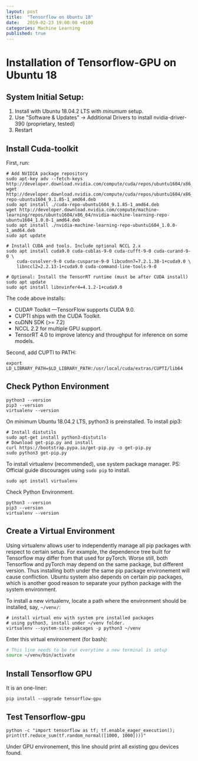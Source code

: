 ```yaml
---
layout: post
title:  "Tensorflow on Ubuntu 18"
date:   2019-02-23 19:00:00 +0100
categories: Machine Learning
published: true
---
```


# Installation of Tensorflow-GPU on Ubuntu 18

## System Initial Setup:
1. Install with Ubuntu 18.04.2 LTS with *minumum* setup.
2. Use "Software & Updates" -> Additional Drivers to install nvidia-driver-390 (proprietary, tested)
3. Restart

## Install Cuda-toolkit
First, run:
```shell
# Add NVIDIA package repository
sudo apt-key adv --fetch-keys http://developer.download.nvidia.com/compute/cuda/repos/ubuntu1604/x86_64/7fa2af80.pub
wget http://developer.download.nvidia.com/compute/cuda/repos/ubuntu1604/x86_64/cuda-repo-ubuntu1604_9.1.85-1_amd64.deb
sudo apt install ./cuda-repo-ubuntu1604_9.1.85-1_amd64.deb
wget http://developer.download.nvidia.com/compute/machine-learning/repos/ubuntu1604/x86_64/nvidia-machine-learning-repo-ubuntu1604_1.0.0-1_amd64.deb
sudo apt install ./nvidia-machine-learning-repo-ubuntu1604_1.0.0-1_amd64.deb
sudo apt update

# Install CUDA and tools. Include optional NCCL 2.x
sudo apt install cuda9.0 cuda-cublas-9-0 cuda-cufft-9-0 cuda-curand-9-0 \
    cuda-cusolver-9-0 cuda-cusparse-9-0 libcudnn7=7.2.1.38-1+cuda9.0 \
    libnccl2=2.2.13-1+cuda9.0 cuda-command-line-tools-9-0

# Optional: Install the TensorRT runtime (must be after CUDA install)
sudo apt update
sudo apt install libnvinfer4=4.1.2-1+cuda9.0
```

The code above installs:
- CUDA® Toolkit —TensorFlow supports CUDA 9.0.
- CUPTI ships with the CUDA Toolkit.
- cuDNN SDK (>= 7.2)
- NCCL 2.2 for multiple GPU support.
- TensorRT 4.0 to improve latency and throughput for inference on some models.

Second, add CUPTI to PATH:
```shell
export LD_LIBRARY_PATH=$LD_LIBRARY_PATH:/usr/local/cuda/extras/CUPTI/lib64
```

## Check Python Environment
```
python3 --version
pip3 --version
virtualenv --version
```

On minimum Ubuntu 18.04.2 LTS, python3 is preinstalled. To install pip3:
```shell
# Install distutils
sudo apt-get install python3-distutils
# Download get-pip.py and install
curl https://bootstrap.pypa.io/get-pip.py -o get-pip.py
sudo python3 get-pip.py
```

To install virtualenv (recommended), use system package manager. PS: Official guide discourages using `sudo pip` to install.
```shell
sudo apt install virtualenv
```

Check Python Environment.
```shell
python3 --version
pip3 --version
virtualenv --version
```

## Create a Virtual Environment
Using virtualenv allows user to independently manage all pip packages with respect to certain setup. For example, the dependence tree built for Tensorflow may differ from that used for pyTorch. Worse still, both Tensorflow and pyTorch may depend on the same package, but different version. Thus installing both under the same pip package environement will cause confliction. Ubuntu system also depends on certain pip packages, which is another good reason to separate your python package with the system environment.

To install a new virtualenv, locate a path where the environment should be installed, say, `~/venv/`:
```shell
# install virtual env with system pre installed packages
# using python3, install under ~/venv folder.
virtualenv --system-site-pakcages -p python3 ~/venv
```

Enter this virtual environement (for bash):
```bash
# This line needs to be run everytime a new terminal is setup
source ~/venv/bin/activate
```

## Install Tensorflow GPU
It is an one-liner:
```shell
pip install --upgrade tensorflow-gpu
```

## Test Tensorflow-gpu
```shell
python -c "import tensorflow as tf; tf.enable_eager_execution(); print(tf.reduce_sum(tf.random_normal([1000, 1000])))"
```
Under GPU environement, this line should print all existing gpu devices found.
